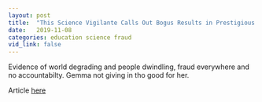 ```yaml
---
layout: post
title:  "This Science Vigilante Calls Out Bogus Results in Prestigious Journals"
date:   2019-11-08
categories: education science fraud
vid_link: false
---
```


Evidence of world degrading and people dwindling, fraud everywhere and no accountabilty.  Gemma not giving in tho good for her.

Article [here]

[here]: //onezero.medium.com/this-science-vigilante-calls-out-bogus-results-in-prestigious-journals-eb5a414c7f76
